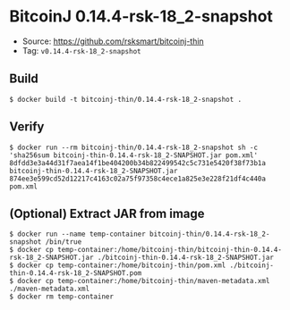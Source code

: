 # BitcoinJ 0.14.4-rsk-18_2-snapshot

* Source: https://github.com/rsksmart/bitcoinj-thin
* Tag: `v0.14.4-rsk-18_2-snapshot`

## Build

```
$ docker build -t bitcoinj-thin/0.14.4-rsk-18_2-snapshot .
```

## Verify

```
$ docker run --rm bitcoinj-thin/0.14.4-rsk-18_2-snapshot sh -c 'sha256sum bitcoinj-thin-0.14.4-rsk-18_2-SNAPSHOT.jar pom.xml'
8dfdd3e3a44d31f7aea14f1be404200b34b822499542c5c731e5420f38f73b1a  bitcoinj-thin-0.14.4-rsk-18_2-SNAPSHOT.jar
874ee3e599cd52d12217c4163c02a75f97358c4ece1a825e3e228f21df4c440a  pom.xml
```

## (Optional) Extract JAR from image

```
$ docker run --name temp-container bitcoinj-thin/0.14.4-rsk-18_2-snapshot /bin/true
$ docker cp temp-container:/home/bitcoinj-thin/bitcoinj-thin-0.14.4-rsk-18_2-SNAPSHOT.jar ./bitcoinj-thin-0.14.4-rsk-18_2-SNAPSHOT.jar
$ docker cp temp-container:/home/bitcoinj-thin/pom.xml ./bitcoinj-thin-0.14.4-rsk-18_2-SNAPSHOT.pom
$ docker cp temp-container:/home/bitcoinj-thin/maven-metadata.xml ./maven-metadata.xml
$ docker rm temp-container
```
